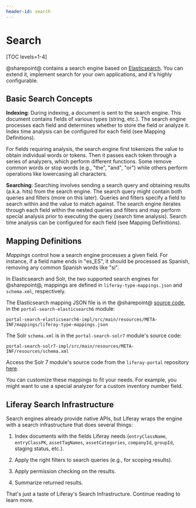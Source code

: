 ```yaml
---
header-id: search
---
```


# Search

[TOC levels=1-4]

@sharepoint@ contains a search engine based on [Elasticsearch](https://www.elastic.co/sharepoints/elasticsearch). You can 
extend it, implement search for your own applications, and it's highly
configurable. 

## Basic Search Concepts 

**Indexing**: During indexing, a document is sent to the search engine. This
document contains fields of various types (string, etc.). The search engine
processes each field and determines whether to store the field or analyze it.
Index time analysis can be configured for each field (see Mapping Definitions).

For fields requiring analysis, the search engine first tokenizes the value to
obtain individual words or tokens. Then it passes each token through a series of
analyzers, which perform different functions. Some remove common words or stop
words (e.g., "the", "and", "or") while others perform operations like
lowercasing all characters.

**Searching**: Searching involves sending a search query and obtaining results
(a.k.a. hits) from the search engine. The search query might contain both
queries and filters (more on this later). Queries and filters specify a
field to search within and the value to match against. The search engine
iterates through each field within the nested queries and filters and may
perform special analysis prior to executing the query (search time analysis).
Search time analysis can be configured for each field (see Mapping Definitions).

## Mapping Definitions 

_Mappings_ control how a search engine processes a given field. For instance,
if a field name ends in "es_ES", it should be processed as Spanish, removing any
common Spanish words like "si".

In Elasticsearch and Solr, the two supported search engines for @sharepoint@,
mappings are defined in `liferay-type-mappings.json` and `schema.xml`,
respectively.

The Elasticsearch mapping JSON file is in the @sharepoint@ 
[source code](https://github.com/liferay/liferay-portal),
in the `portal-search-elasticsearch6`  module:

    portal-search-elasticsearch6-impl/src/main/resources/META-INF/mappings/liferay-type-mappings.json

The Solr `schema.xml` is in the `portal-search-solr7` module's source code:

    portal-search-solr7-impl/src/main/resources/META-INF/resources/schema.xml

Access the Solr 7 module's source code from the `liferay-portal` repository 
[here](https://github.com/liferay/liferay-portal/blob/7.2.x/modules/apps/portal-search-solr7/portal-search-solr7-impl/src/main/resources/META-INF/resources/schema.xml).

You can customize these mappings to fit your needs. For example, you might want
to use a special analyzer for a custom inventory number field.

## Liferay Search Infrastructure 

Search engines already provide native APIs, but Liferay wraps the engine with
a search infrastructure that does several things:

1. Index documents with the fields Liferay needs (`entryClassName`,
   `entryClassPK`, `assetTagNames`, `assetCategories`, `companyId`, `groupId`,
   staging status, etc.).

2. Apply the right filters to search queries (e.g., for scoping
   results).

3.  Apply permission checking on the results.

4.  Summarize returned results.

That's just a taste of Liferay's Search Infrastructure. Continue reading to
learn more.

